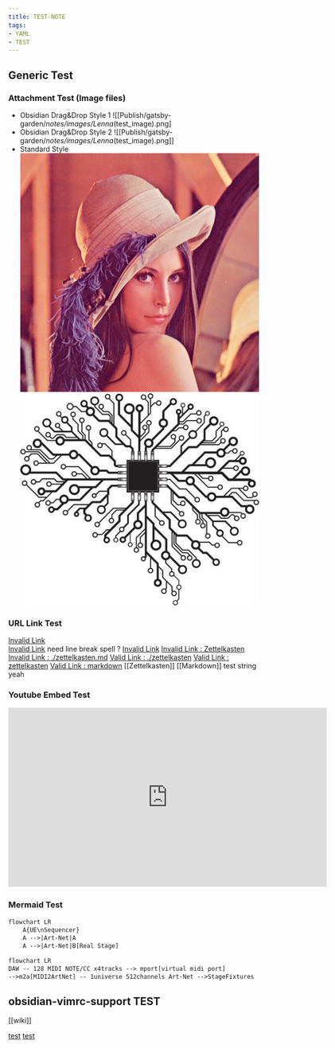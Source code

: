 ```yaml
---
title: TEST-NOTE
tags:
- YAML
- TEST
---
```

## Generic Test
### Attachment Test (Image files)
- Obsidian Drag&Drop Style 1
  ![[Publish/gatsby-garden/_notes/images/Lenna_(test_image).png]
- Obsidian Drag&Drop Style 2
  ![[Publish/gatsby-garden/_notes/images/Lenna_(test_image).png]] 
- Standard Style
  ![Valid_ImageLink](images/Lenna_(test_image).png) 
  ![Valid_ImageLink](images/mental_programming.jpg) 
  
<!-- ![Image](mental_programming.jpg) -->

### URL Link Test
  [Invalid Link](./Markdown.md "title")  
  [Invalid Link](./Zettelkasten.md) need line break spell ?
  [Invalid Link](./Zettelkasten)
  [Invalid Link : Zettelkasten](Zettelkasten)
  [Invalid Link : ./zettelkasten.md](./zettelkasten.md)
  [Valid Link : ./zettelkasten](./zettelkasten)
  [Valid Link : zettelkasten](zettelkasten)
  [Valid Link : markdown](markdown)
  [[Zettelkasten]]
  [[Markdown]]
  test string
  yeah


### Youtube Embed Test
<iframe width="640" height="360" src="https://www.youtube.com/embed/PotroTeL1lE" frameborder="0" allow="accelerometer; autoplay; clipboard-write; encrypted-media; gyroscope; picture-in-picture" allowfullscreen></iframe>

### Mermaid Test
```mermaid
flowchart LR
    A{UE\nSequencer}
    A -->|Art-Net|A 
    A -->|Art-Net|B[Real Stage]
```

```mermaid
flowchart LR
DAW -- 128 MIDI NOTE/CC x4tracks --> mport[virtual midi port]
-->m2a[MIDI2ArtNet] -- 1universe 512channels Art-Net -->StageFixtures
```

## obsidian-vimrc-support TEST
[[wiki]]

[test]()
[test](https://github.com/esm7/obsidian-vimrc-support)
